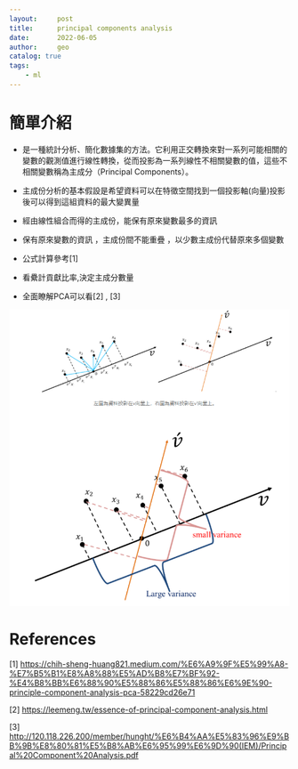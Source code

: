 ```yaml
---
layout:     post
title:      principal components analysis
date:       2022-06-05
author:     geo
catalog: true
tags:
    - ml
---
```


# 簡單介紹

- 是一種統計分析、簡化數據集的方法。它利用正交轉換來對一系列可能相關的變數的觀測值進行線性轉換，從而投影為一系列線性不相關變數的值，這些不相關變數稱為主成分（Principal Components）。

- 主成份分析的基本假設是希望資料可以在特徵空間找到一個投影軸(向量)投影後可以得到這組資料的最大變異量

- 經由線性組合而得的主成份，能保有原來變數最多的資訊

- 保有原來變數的資訊 ，主成份間不能重疊 ，以少數主成份代替原來多個變數

- 公式計算參考[1]

- 看纍計貢獻比率,決定主成分數量

- 全面瞭解PCA可以看[2] , [3]

![](pic/185825.png)

# References

[1] https://chih-sheng-huang821.medium.com/%E6%A9%9F%E5%99%A8-%E7%B5%B1%E8%A8%88%E5%AD%B8%E7%BF%92-%E4%B8%BB%E6%88%90%E5%88%86%E5%88%86%E6%9E%90-principle-component-analysis-pca-58229cd26e71

[2] https://leemeng.tw/essence-of-principal-component-analysis.html

[3] http://120.118.226.200/member/hunght/%E6%B4%AA%E5%83%96%E9%BB%9B%E8%80%81%E5%B8%AB%E6%95%99%E6%9D%90(IEM)/Principal%20Component%20Analysis.pdf